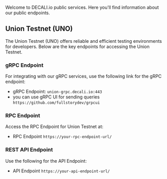 Welcome to DECALI.io public services. Here you'll find information about our public endpoints.

## Union Testnet (UNO)

The Union Testnet (UNO) offers reliable and efficient testing environments for developers. Below are the key endpoints for accessing the Union Testnet.

### gRPC Endpoint

For integrating with our gRPC services, use the following link for the gRPC endpoint:

- gRPC Endpoint: `union-grpc.decali.io:443`
- you can use gRPC UI for sending queries `https://github.com/fullstorydev/grpcui`

### RPC Endpoint

Access the RPC Endpoint for Union Testnet at:

- RPC Endpoint `https://your-rpc-endpoint-url/`

### REST API Endpoint

Use the following for the API Endpoint:

- API Endpoint `https://your-api-endpoint-url/`
